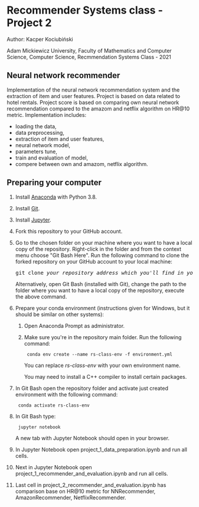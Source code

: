 # Recommender Systems class - Project 2

Author: Kacper Kociubiński

Adam Mickiewicz University, Faculty of Mathematics and Computer Science, Computer Science, Recmmendation Systems Class - 2021

## Neural network recommender

Implementation of the neural network recommendation system and the extraction of item and user features.
Project is based on data related to hotel rentals.
Project score is based on comparing own neural network recommendation compared to the amazom and netflix algorithm on HR@10 metric. 
Implementation includes:
- loading the data,
- data preprocessing,
- extraction of item and user features,
- neural network model,
- parameters tune,
- train and evaluation of model,
- compere between own and amazom, netflix algorithm.

## Preparing your computer

1. Install [Anaconda](https://www.anaconda.com/products/individual) with Python 3.8.


2. Install [Git](https://git-scm.com/downloads).


3. Install [Jupyter](https://jupyter.org/install).


4. Fork this repository to your GitHub account.


5. Go to the chosen folder on your machine where you want to have a local copy of the repository. Right-click in the folder and from the context menu choose "Git Bash Here". Run the following command to clone the forked repository on your GitHub account to your local machine:

	<pre>git clone <i>your_repository_address_which_you'll_find_in_your_github</i></pre>

	Alternatively, open Git Bash (installed with Git), change the path to the folder where you want to have a local copy of the repository, execute the above command.


6. Prepare your conda environment (instructions given for Windows, but it should be similar on other systems):

	1. Open Anaconda Prompt as administrator.

	2. Make sure you're in the repository main folder. Run the following command:
			
			conda env create --name rs-class-env -f environment.yml

		You can replace *rs-class-env* with your own environment name.
		
		You may need to install a C++ compiler to install certain packages.


7. In Git Bash open the repository folder and activate just created environment with the following command:

		conda activate rs-class-env
	

8. In Git Bash type:

		jupyter notebook

	A new tab with Jupyter Notebook should open in your browser.


9. In Jupyter Notebook open project_1_data_preparation.ipynb and run all cells.

10. Next in Jupyter Notebook open project_1_recommender_and_evaluation.ipynb and run all cells.

11. Last cell in project_2_recommender_and_evaluation.ipynb has comparison base on HR@10 metric for NNRecommender, AmazonRecommender, NetflixRecommender.



